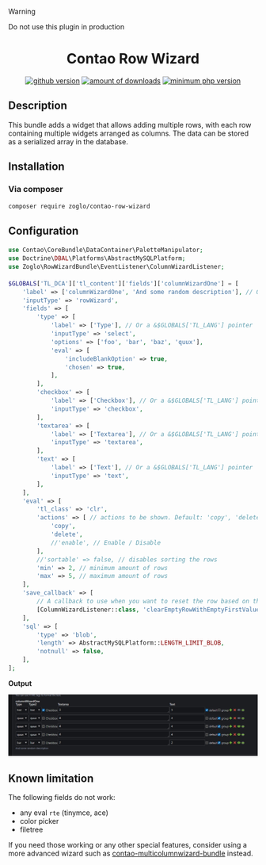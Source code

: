 > [!WARNING]
> Do not use this plugin in production

<h1 align="center">Contao Row Wizard</h1>
<p align="center">
    <a href="https://github.com/zoglo/contao-row-wizard"><img src="https://img.shields.io/github/v/release/zoglo/contao-row-wizard" alt="github version"/></a>
    <a href="https://packagist.org/packages/zoglo/contao-row-wizard"><img src="https://img.shields.io/packagist/dt/zoglo/contao-row-wizard?color=f47c00" alt="amount of downloads"/></a>
    <a href="https://packagist.org/packages/zoglo/contao-row-wizard"><img src="https://img.shields.io/packagist/dependency-v/zoglo/contao-row-wizard/php?color=474A8A" alt="minimum php version"></a>
</p>

## Description

This bundle adds a widget that allows adding multiple rows, with each row containing multiple widgets arranged as columns. The data can be stored as a serialized array in the database.

## Installation

### Via composer

```
composer require zoglo/contao-row-wizard
```

## Configuration

```php
use Contao\CoreBundle\DataContainer\PaletteManipulator;
use Doctrine\DBAL\Platforms\AbstractMySQLPlatform;
use Zoglo\RowWizardBundle\EventListener\ColumnWizardListener;

$GLOBALS['TL_DCA']['tl_content']['fields']['columnWizardOne'] = [
    'label' => ['columnWizardOne', 'And some random description'], // Or a &$GLOBALS['TL_LANG'] pointer
    'inputType' => 'rowWizard',
    'fields' => [
        'type' => [
            'label' => ['Type'], // Or a &$GLOBALS['TL_LANG'] pointer
            'inputType' => 'select',
            'options' => ['foo', 'bar', 'baz', 'quux'],
            'eval' => [
                'includeBlankOption' => true,
                'chosen' => true,
            ],
        ],
        'checkbox' => [
            'label' => ['Checkbox'], // Or a &$GLOBALS['TL_LANG'] pointer
            'inputType' => 'checkbox',
        ],
        'textarea' => [
            'label' => ['Textarea'], // Or a &$GLOBALS['TL_LANG'] pointer
            'inputType' => 'textarea',
        ],
        'text' => [
            'label' => ['Text'], // Or a &$GLOBALS['TL_LANG'] pointer
            'inputType' => 'text',
        ],
    ],
    'eval' => [
        'tl_class' => 'clr',
        'actions' => [ // actions to be shown. Default: 'copy', 'delete' // 'edit' does not work yet
            'copy',
            'delete',
            //'enable', // Enable / Disable
        ],
        //'sortable' => false, // disables sorting the rows
        'min' => 2, // minimum amount of rows
        'max' => 5, // maximum amount of rows
    ],
    'save_callback' => [
        // A callback to use when you want to reset the row based on the first value being empty
        [ColumnWizardListener::class, 'clearEmptyRowWithEmptyFirstValue'],
    ],
    'sql' => [
        'type' => 'blob',
        'length' => AbstractMySQLPlatform::LENGTH_LIMIT_BLOB,
        'notnull' => false,
    ],
];

```

**Output**

![Rendered example of the row wizard based on the configuration](/docs/images/rowWizard.jpg)

## Known limitation

The following fields do not work:

- any eval `rte` (tinymce, ace)
- color picker
- filetree

If you need those working or any other special features, consider using a more advanced wizard such as [contao-multicolumnwizard-bundle](https://github.com/menatwork/contao-multicolumnwizard-bundle) instead.
